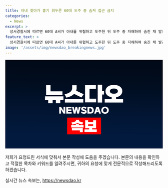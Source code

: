 ```yaml
---
title: 아내 찾아가 흉기 휘두른 60대 도주 중 숨져 접근 금지
categories:
  - News
excerpt: >
  성서경찰서에 따르면 60대 A씨가 아내를 위협하고 도주한 뒤 도주 중 자해하여 숨진 채 발견됐다. 음주 상태였으며 경찰은 공소권 없음으로 사건을 종결할 방침이다. 이 사건을 계기로 우울감 등의 어려움을 겪는 사람들을 위한 자살예방 상담전화 번호를 안내하고 있다. (150자)
feature_text: >
  성서경찰서에 따르면 60대 A씨가 아내를 위협하고 도주한 뒤 도주 중 자해하여 숨진 채 발견됐다. 음주 상태였으며 경찰은 공소권 없음으로 사건을 종결할 방침이다. 이 사건을 계기로 우울감 등의 어려움을 겪는 사람들을 위한 자살예방 상담전화 번호를 안내하고 있다. (150자)
image: '/assets/img/newsdao_breakingnews.jpg'
---
```


<p><img src="/assets/img/newsdao_breakingnews.jpg" alt="cryptoinkorea 속보" /></p>

<p>저희가 요청드린 서식에 맞춰서 본문 작성에 도움을 주겠습니다. 본문의 내용을 확인하고 적절한 목차와 키워드를 알려주시면, 귀하의 요청에 맞게 전문적으로 작성해드리도록 하겠습니다.</p>
실시간 뉴스 속보는, <a href="https://newsdao.kr" rel="dofollow">https://newsdao.kr</a>


